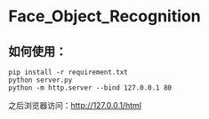 # Face_Object_Recognition

## 如何使用：

```
pip install -r requirement.txt
python server.py
python -m http.server --bind 127.0.0.1 80
```

之后浏览器访问：http://127.0.0.1/html
